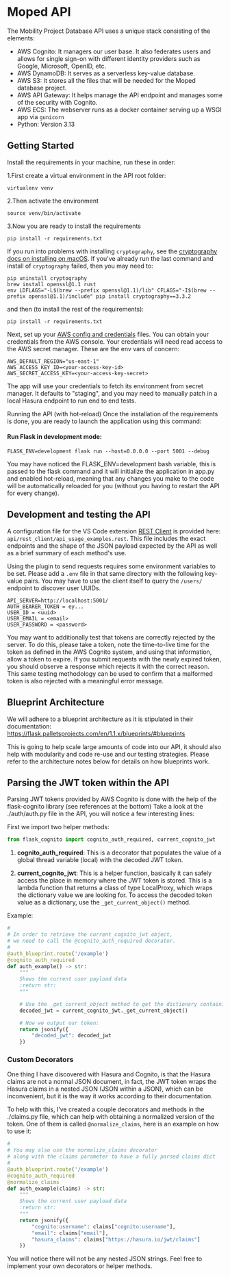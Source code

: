 # Moped API

The Mobility Project Database API uses a unique stack consisting of the elements:

- AWS Cognito: It managers our user base. It also federates users and allows for single sign-on with different identity providers such as Google, Microsoft, OpenID, etc.
- AWS DynamoDB: It serves as a serverless key-value database.
- AWS S3: It stores all the files that will be needed for the Moped database project.
- AWS API Gateway: It helps manage the API endpoint and manages some of the security with Cognito.
- AWS ECS: The webserver runs as a docker container serving up a WSGI app via `gunicorn`
- Python: Version 3.13

## Getting Started

Install the requirements in your machine, run these in order:

1.First create a virtual environment in the API root folder:

```shell
virtualenv venv
```

2.Then activate the environment

```shell
source venv/bin/activate
```

3.Now you are ready to install the requirements

```shell
pip install -r requirements.txt
```

If you run into problems with installing `cryptography`, see the [cryptography docs on installing on macOS](https://cryptography.io/en/latest/installation/#building-cryptography-on-macos). If you've already run the last command and install of `cryptography` failed, then you may need to:

```shell
pip uninstall cryptography
brew install openssl@1.1 rust
env LDFLAGS="-L$(brew --prefix openssl@1.1)/lib" CFLAGS="-I$(brew --prefix openssl@1.1)/include" pip install cryptography==3.3.2
```

and then (to install the rest of the requirements):

```shell
pip install -r requirements.txt
```

Next, set up your [AWS config and credentials](https://docs.aws.amazon.com/sdkref/latest/guide/file-format.html) files. You can obtain your credentials from the AWS console. Your credentials will need read access to the AWS secret manager. These are the env vars of concern:

```shell
AWS_DEFAULT_REGION="us-east-1"
AWS_ACCESS_KEY_ID=<your-access-key-id>
AWS_SECRET_ACCESS_KEY=<your-access-key-secret>
```

The app will use your credentials to fetch its environment from secret manager. It defaults to "staging", and you may need to manually patch in a local Hasura endpoint to run end to end tests.

Running the API (with hot-reload)
Once the installation of the requirements is done, you are ready to launch the application using this command:

#### Run Flask in development mode:

```shell
FLASK_ENV=development flask run --host=0.0.0.0 --port 5001 --debug
```

You may have noticed the FLASK_ENV=development bash variable, this is passed to the flask command and it will initialize the application in app.py and enabled hot-reload, meaning that any changes you make to the code will be automatically reloaded for you (without you having to restart the API for every change).

## Development and testing the API

A configuration file for the VS Code extension [REST Client](https://open-vsx.org/extension/humao/rest-client) is provided here: `api/rest_client/api_usage_examples.rest`. This file includes the exact endpoints and the shape of the JSON payload expected by the API as well as a brief summary of each method's use.

Using the plugin to send requests requires some environment variables to be set. Please add a `.env` file in that same directory with the following key-value pairs. You may have to use the client itself to query the `/users/` endpoint to discover user UUIDs.

```
API_SERVER=http://localhost:5001/
AUTH_BEARER_TOKEN = ey...
USER_ID = <uuid>
USER_EMAIL = <email>
USER_PASSWORD = <password>
```

You may want to additionally test that tokens are correctly rejected by the server. To do this, please take a token, note the time-to-live time for the token as defined in the AWS Cognito system, and using that information, allow a token to expire. If you submit requests with the newly expired token, you should observe a response which rejects it with the correct reason. This same testing methodology can be used to confirm that a malformed token is also rejected with a meaningful error message.

## Blueprint Architecture

We will adhere to a blueprint architecture as it is stipulated in their documentation: https://flask.palletsprojects.com/en/1.1.x/blueprints/#blueprints

This is going to help scale large amounts of code into our API, it should also help with modularity and code re-use and our testing strategies. Please refer to the architecture notes below for details on how blueprints work.

## Parsing the JWT token within the API

Parsing JWT tokens provided by AWS Cognito is done with the help of the flask-cognito library (see references at the bottom) Take a look at the ./auth/auth.py file in the API, you will notice a few interesting lines:

First we import two helper methods:

```python
from flask_cognito import cognito_auth_required, current_cognito_jwt
```

1. **cognito_auth_required**: This is a decorator that populates the value of a global thread variable (local) with the decoded JWT token.

2. **current_cognito_jwt**: This is a helper function, basically it can safely access the place in memory where the JWT token is stored. This is a lambda function that returns a class of type LocalProxy, which wraps the dictionary value we are looking for. To access the decoded token value as a dictionary, use the `_get_current_object()` method.

Example:

```python
#
# In order to retrieve the current_cognito_jwt object,
# we need to call the @cognito_auth_required decorator.
#
@auth_blueprint.route('/example')
@cognito_auth_required
def auth_example() -> str:
    """
    Shows the current user payload data
    :return str:
    """

    # Use the _get_current_object method to get the dictionary containing our token:
    decoded_jwt = current_cognito_jwt._get_current_object()

    # Now we output our token:
    return jsonify({
        "decoded_jwt": decoded_jwt
    })
```

### Custom Decorators

One thing I have discovered with Hasura and Cognito, is that the Hasura claims are not a normal JSON document, in fact, the JWT token wraps the Hasura claims in a nested JSON (JSON within a JSON), which can be inconvenient, but it is the way it works according to their documentation.

To help with this, I’ve created a couple decorators and methods in the ./claims.py file, which can help with obtaining a normalized version of the token. One of them is called `@normalize_claims`, here is an example on how to use it:

```python
#
# You may also use the normalize_claims decorator
# along with the claims parameter to have a fully parsed claims dict
#
@auth_blueprint.route('/example')
@cognito_auth_required
@normalize_claims
def auth_example(claims) -> str:
    """
    Shows the current user payload data
    :return str:
    """
    return jsonify({
        "cognito:username": claims["cognito:username"],
        "email": claims["email"],
        "hasura_claims": claims["https://hasura.io/jwt/claims"]
    })
```

You will notice there will not be any nested JSON strings.
Feel free to implement your own decorators or helper methods.
